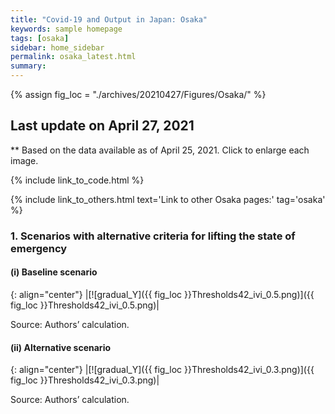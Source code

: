 ```yaml
---
title: "Covid-19 and Output in Japan: Osaka"
keywords: sample homepage
tags: [osaka]
sidebar: home_sidebar
permalink: osaka_latest.html
summary:
---
```


{% assign fig_loc = "./archives/20210427/Figures/Osaka/" %}

## Last update on April 27, 2021
** Based on the data available as of April 25, 2021. Click to enlarge each image.

{% include link_to_code.html %}

{% include link_to_others.html text='Link to other Osaka pages:' tag='osaka' %}



<!-- #### (i) Baseline scenario

{: align="center"}
|[![gradual_Y]({{ fig_loc }}GradualRecovery1.png)]({{ fig_loc }}GradualRecovery1.png)|

Source: Authors’ calculation.

#### (ii) Alternative scenario

{: align="center"}
|[![gradual_Y]({{ fig_loc }}GradualRecovery3.png)]({{ fig_loc }}GradualRecovery3.png)|

Source: Authors’ calculation. -->


<!-- ### 2.

#### (i) Variant scenario (A)

{: align="center"}
|[![gradual_Y]({{ fig_loc }}ThresholdsON41.png)]({{ fig_loc }}ThresholdsON41.png)|

Source: Authors’ calculation. -->

<!-- #### (iii) Variant scenario -->
### 1. Scenarios with alternative criteria for lifting the state of emergency

#### (i) Baseline scenario

{: align="center"}
|[![gradual_Y]({{ fig_loc }}Thresholds42_ivi_0.5.png)]({{ fig_loc }}Thresholds42_ivi_0.5.png)|

Source: Authors’ calculation.

#### (ii) Alternative scenario

{: align="center"}
|[![gradual_Y]({{ fig_loc }}Thresholds42_ivi_0.3.png)]({{ fig_loc }}Thresholds42_ivi_0.3.png)|

Source: Authors’ calculation.
